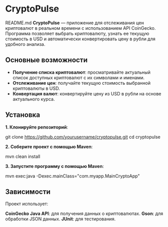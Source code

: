 # CryptoPulse
README.md
**CryptoPulse** — приложение для отслеживания цен криптовалют в реальном времени с использованием API CoinGecko. Программа позволяет выбрать криптовалюту, узнать ее текущую стоимость в USD и автоматически конвертировать цену в рубли для удобного анализа.

## Основные возможности

- **Получение списка криптовалют**: просматривайте актуальный список доступных криптовалют с их символами и именами.
- **Отслеживание цен**: получайте текущую стоимость выбранной криптовалюты в USD.
- **Конвертация валют**: конвертируйте цену из USD в рубли на основе актуального курса.

## Установка

**1. Клонируйте репозиторий**:

   git clone https://github.com/yourusername/cryptopulse.git
   cd cryptopulse
   
**2. Соберите проект с помощью Maven**:
   
   mvn clean install
   
**3. Запустите программу с помощью Maven**:

   mvn exec:java -Dexec.mainClass="com.myapp.MainCryptoApp"
   
## Зависимости

Проект использует:

**CoinGecko Java API**: для получения данных о криптовалютах.
**Gson**: для обработки JSON данных.
**JUnit**: для тестирования.
